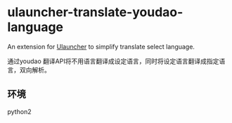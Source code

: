 # ulauncher-translate-youdao-language
An extension for [Ulauncher](https://ulauncher.io) to simplify translate select language.

通过youdao 翻译API将不用语言翻译成设定语言，同时将设定语言翻译成指定语言，双向解析。

## 环境
  python2